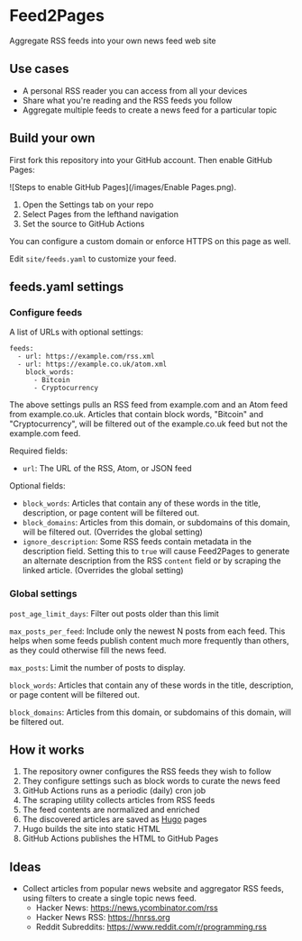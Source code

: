 # Feed2Pages

Aggregate RSS feeds into your own news feed web site


## Use cases

* A personal RSS reader you can access from all your devices
* Share what you're reading and the RSS feeds you follow
* Aggregate multiple feeds to create a news feed for a particular topic


## Build your own

First fork this repository into your GitHub account.
Then enable GitHub Pages:

![Steps to enable GitHub Pages](/images/Enable Pages.png).

1. Open the Settings tab on your repo
2. Select Pages from the lefthand navigation
3. Set the source to GitHub Actions

You can configure a custom domain or enforce HTTPS on this page as well.

Edit `site/feeds.yaml` to customize your feed.


## feeds.yaml settings


### Configure feeds

A list of URLs with optional settings:

```
feeds:
  - url: https://example.com/rss.xml
  - url: https://example.co.uk/atom.xml
    block_words:
      - Bitcoin
      - Cryptocurrency
```

The above settings pulls an RSS feed from example.com and an Atom feed from example.co.uk.
Articles that contain block words, "Bitcoin" and "Cryptocurrency", will be filtered out of the example.co.uk feed but not the example.com feed.

Required fields:
* `url`: The URL of the RSS, Atom, or JSON feed

Optional fields:
* `block_words`: Articles that contain any of these words in the title, description, or page content will be filtered out.
* `block_domains`: Articles from this domain, or subdomains of this domain, will be filtered out. (Overrides the global setting)
* `ignore_description`: Some RSS feeds contain metadata in the description field. Setting this to `true` will cause Feed2Pages to generate an alternate description from the RSS `content` field or by scraping the linked article. (Overrides the global setting)


### Global settings

`post_age_limit_days`: Filter out posts older than this limit

`max_posts_per_feed`: Include only the newest N posts from each feed. This helps when some feeds publish content much more frequently than others, as they could otherwise fill the news feed.

`max_posts`: Limit the number of posts to display.

`block_words`: Articles that contain any of these words in the title, description, or page content will be filtered out.

`block_domains`: Articles from this domain, or subdomains of this domain, will be filtered out.

## How it works

1. The repository owner configures the RSS feeds they wish to follow
2. They configure settings such as block words to curate the news feed
3. GitHub Actions runs as a periodic (daily) cron job
4. The scraping utility collects articles from RSS feeds
5. The feed contents are normalized and enriched
6. The discovered articles are saved as [Hugo](https://gohugo.io/) pages
7. Hugo builds the site into static HTML
8. GitHub Actions publishes the HTML to GitHub Pages


## Ideas

* Collect articles from popular news website and aggregator RSS feeds, using filters to create a single topic news feed.
  * Hacker News: https://news.ycombinator.com/rss
  * Hacker News RSS: https://hnrss.org
  * Reddit Subreddits: https://www.reddit.com/r/programming.rss

